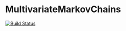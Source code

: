 # MultivariateMarkovChains

[![Build Status](https://github.com/Clpr/MultivariateMarkovChains.jl/actions/workflows/CI.yml/badge.svg?branch=main)](https://github.com/Clpr/MultivariateMarkovChains.jl/actions/workflows/CI.yml?query=branch%3Amain)
